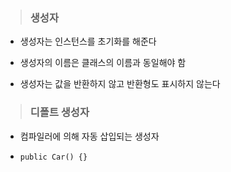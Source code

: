 > ### 생성자

- 생성자는 인스턴스를 초기화를 해준다

- 생성자의 이름은 클래스의 이름과 동일해야 함

- 생성자는 값을 반환하지 않고 반환형도 표시하지 않는다

> ### 디폴트 생성자

- 컴파일러에 의해 자동 삽입되는 생성자

- `public Car() {}`
